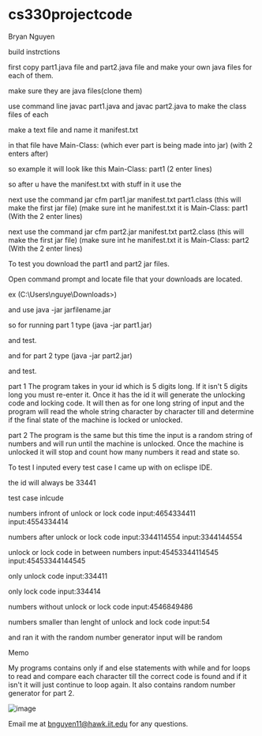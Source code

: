 # cs330projectcode

Bryan Nguyen

build instrctions 

first copy part1.java file and part2.java file and make your own java files for each of them. 

make sure they are java files(clone them)

use command line javac part1.java and javac part2.java to make the class files of each 

make a text file and name it manifest.txt

in that file have Main-Class: (which ever part is being made into jar) (with 2 enters after)

so example it will look like this Main-Class: part1 (2 enter lines)

so after u have the manifest.txt with stuff in it use the 

next use the command jar cfm part1.jar manifest.txt part1.class  (this will make the first jar file) (make sure int he manifest.txt it is Main-Class: part1 (With the 2 enter lines)

next use the command jar cfm part2.jar manifest.txt part2.class  (this will make the first jar file) (make sure int he manifest.txt it is Main-Class: part2 (With the 2 enter lines)

To test you download the part1 and part2 jar files.

Open command prompt and locate file that your downloads are located. 

ex (C:\Users\nguye\Downloads>)

and use java -jar jarfilename.jar

so for running part 1 type (java -jar part1.jar)

and test.

and for part 2 type (java -jar part2.jar)

and test.


part 1 
The program takes in your id which is 5 digits long.
If it isn't 5 digits long you must re-enter it.
Once it has the id it will generate the unlocking code and locking code.
It will then as for one long string of input and the program will read the whole string character by character till and determine if the final state of the machine is locked or unlocked. 

part 2
The program is the same but this time the input is a random string of numbers and will run until the machine is unlocked. 
Once the machine is unlocked it will stop and count how many numbers it read and state so. 

To test I inputed every test case I came up with on eclispe IDE. 

the id will always be 33441

test case inlcude 

numbers infront of unlock or lock code
input:4654334411
input:4554334414

numbers after unlock or lock code 
input:3344114554
input:3344144554

unlock or lock code in between numbers 
input:45453344114545
input:45453344144545

only unlock code 
input:334411

only lock code 
input:334414

numbers without unlock or lock code 
input:4546849486

numbers smaller than lenght of unlock and lock code 
input:54

and ran it with the random number generator 
input will be random

Memo

My programs contains only if and else statements with while and for loops to read and compare each character till the correct code is found and if it isn't it will just continue to loop again. It also contains random number generator for part 2. 

![image](https://user-images.githubusercontent.com/118865861/203473448-7fd08883-810c-4fc6-8dc1-ed732cd55778.png)

Email me at bnguyen11@hawk.iit.edu for any questions.
